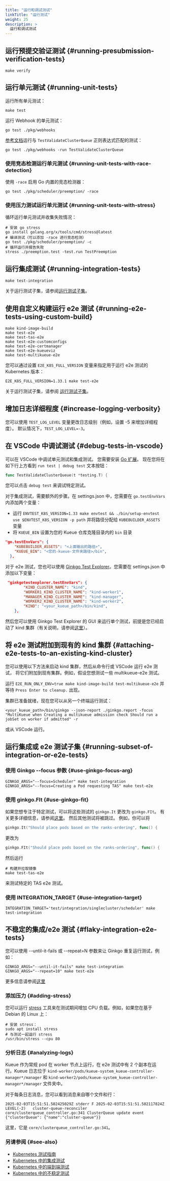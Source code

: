 ```yaml
---
title: "运行和调试测试"
linkTitle: "运行测试"
weight: 25
description: >
  运行和调试测试
---
```


## 运行预提交验证测试 {#running-presubmission-verification-tests}
```shell
make verify
```

## 运行单元测试 {#running-unit-tests}
运行所有单元测试：
```shell
make test
```

运行 Webhook 的单元测试：
```shell
go test ./pkg/webhooks
```
[参考文档](https://pkg.go.dev/cmd/go#hdr-Testing_flags)运行与 `TestValidateClusterQueue` 正则表达式匹配的测试：
```shell
go test ./pkg/webhooks -run TestValidateClusterQueue
```

### 使用竞态检测运行单元测试 {#running-unit-tests-with-race-detection}

使用 `-race` 启用 Go 内置的竞态检测器：
```shell
go test ./pkg/scheduler/preemption/ -race
```

### 使用压力测试运行单元测试 {#running-unit-tests-with-stress}

循环运行单元测试并收集失败情况：
```shell
# 安装 go stress
go install golang.org/x/tools/cmd/stress@latest
# 编译测试（可以添加 -race 进行竞态检测）
go test ./pkg/scheduler/preemption/ -c
# 循环运行并报告失败
stress ./preemption.test -test.run TestPreemption
```

## 运行集成测试 {#running-integration-tests}

```shell
make test-integration
```

关于运行测试子集，请参阅[运行测试子集](#running-subset-of-integration-or-e2e-tests)。

## 使用自定义构建运行 e2e 测试 {#running-e2e-tests-using-custom-build}
```shell
make kind-image-build
make test-e2e
make test-tas-e2e
make test-e2e-customconfigs
make test-e2e-certmanager
make test-e2e-kueueviz
make test-multikueue-e2e
```

您可以通过设置 `E2E_K8S_FULL_VERSION` 变量来指定用于运行 e2e 测试的 Kubernetes 版本：
```shell
E2E_K8S_FULL_VERSION=1.33.1 make test-e2e
```

关于运行测试子集，请参阅 [运行测试子集](#running-subset-of-integration-or-e2e-tests)。

## 增加日志详细程度 {#increase-logging-verbosity}
您可以使用 `TEST_LOG_LEVEL` 变量更改日志级别（例如，设置 -5 来增加详细程度）。
默认情况下，`TEST_LOG_LEVEL=-3`。

## 在 VSCode 中调试测试 {#debug-tests-in-vscode}
可以在 VSCode 中调试单元测试和集成测试。
您需要安装 [Go 扩展](https://marketplace.visualstudio.com/items?itemName=golang.Go)。
现在您将在如下行上方看到 `run test | debug test` 文本按钮：
```go
func TestValidateClusterQueue(t *testing.T) {
```
您可以点击 `debug test` 来调试特定测试。

对于集成测试，需要额外的步骤。在 settings.json 中，您需要在 `go.testEnvVars` 内添加两个变量：
- 运行 `ENVTEST_K8S_VERSION=1.33 make envtest && ./bin/setup-envtest use $ENVTEST_K8S_VERSION -p path` 并将路径分配给 `KUBEBUILDER_ASSETS` 变量
- 将 `KUEUE_BIN` 设置为您的 Kueue 仓库克隆目录内的 `bin` 目录
```json
"go.testEnvVars": {
    "KUBEBUILDER_ASSETS": "<上面输出的路径>",
    "KUEUE_BIN": "<您的-kueue-文件夹路径>/bin",
  },
```

对于 e2e 测试，您也可以使用 [Ginkgo Test Explorer](https://marketplace.visualstudio.com/items?itemName=joselitofilho.ginkgotestexplorer)。您需要在 settings.json 中添加以下变量：
```json
 "ginkgotestexplorer.testEnvVars": {
        "KIND_CLUSTER_NAME": "kind",
        "WORKER1_KIND_CLUSTER_NAME": "kind-worker1",
        "MANAGER_KIND_CLUSTER_NAME": "kind-manager",
        "WORKER2_KIND_CLUSTER_NAME": "kind-worker2",
        "KIND": "<your_kueue_path>/bin/kind",
    },
```
然后您可以使用 Ginkgo Test Explorer 的 GUI 来运行单个测试，前提是您已经启动了 kind 集群（有关说明，请参阅[这里](#attaching-e2e-tests-to-an-existing-kind-cluster)）。

## 将 e2e 测试附加到现有的 kind 集群 {#attaching-e2e-tests-to-an-existing-kind-cluster}
您可以使用以下方法来启动 kind 集群，然后从命令行或 VSCode 运行 e2e 测试，
将它们附加到现有集群。例如，假设您想测试一些 multikueue-e2e 测试。

运行 `E2E_RUN_ONLY_ENV=true make kind-image-build test-multikueue-e2e` 并等待 `Press Enter to cleanup.` 出现。

集群已准备就绪，现在您可以从另一个终端运行测试：
```shell
<your_kueue_path>/bin/ginkgo --json-report ./ginkgo.report -focus "MultiKueue when Creating a multikueue admission check Should run a jobSet on worker if admitted" -r
```
或从 VSCode 运行。

## 运行集成或 e2e 测试子集 {#running-subset-of-integration-or-e2e-tests}
### 使用 Ginkgo --focus 参数 {#use-ginkgo-focus-arg}
```shell
GINKGO_ARGS="--focus=Scheduler" make test-integration
GINKGO_ARGS="--focus=Creating a Pod requesting TAS" make test-e2e
```
### 使用 ginkgo.FIt {#use-ginkgo-fit}
如果您想专注于特定测试，可以将这些测试的
`ginkgo.It` 更改为 `ginkgo.FIt`。
有关更多详细信息，请参阅[这里](https://onsi.github.io/ginkgo/#focused-specs)。
然后其他测试将被跳过。
例如，你可以将
```go
ginkgo.It("Should place pods based on the ranks-ordering", func() {
```
更改为
```go
ginkgo.FIt("Should place pods based on the ranks-ordering", func() {
```
然后运行
```shell
# 构建并拉取镜像
make test-tas-e2e
```
来测试特定的 TAS e2e 测试。

### 使用 INTEGRATION_TARGET {#use-integration-target}
```shell
INTEGRATION_TARGET='test/integration/singlecluster/scheduler' make test-integration
```

## 不稳定的集成/e2e 测试 {#flaky-integration-e2e-tests}
您可以使用 --until-it-fails 或 --repeat=N 参数来让 Ginkgo 重复运行测试，例如：
```shell
GINKGO_ARGS="--until-it-fails" make test-integration
GINKGO_ARGS="--repeat=10" make test-e2e
```
更多信息请参阅[这里](https://onsi.github.io/ginkgo/#repeating-spec-runs-and-managing-flaky-specs)

### 添加压力 {#adding-stress}
您可以运行 [stress](https://github.com/resurrecting-open-source-projects/stress) 工具来在测试期间增加 CPU 负载。例如，如果您在基于 Debian 的 Linux 上：
```shell
# 安装 stress：
sudo apt install stress
# 与测试一起运行 stress
/usr/bin/stress --cpu 80
```

### 分析日志 {#analyzing-logs}
Kueue 作为常规 pod 在 worker 节点上运行，在 e2e 测试中有 2 个副本在运行。Kueue 日志位于 `kind-worker/pods/kueue-system_kueue-controller-manager*/manager` 和 `kind-worker2/pods/kueue-system_kueue-controller-manager*/manager` 文件夹中。

对于每条日志消息，您可以看到消息来自哪个文件和行：
```log
2025-02-03T15:51:51.502425029Z stderr F 2025-02-03T15:51:51.502117824Z	LEVEL(-2)	cluster-queue-reconciler	core/clusterqueue_controller.go:341	ClusterQueue update event	{"clusterQueue": {"name":"cluster-queue"}}
```
这里，它是 `core/clusterqueue_controller.go:341`。

### 另请参阅 {#see-also}
- [Kubernetes 测试指南](https://github.com/kubernetes/community/blob/master/contributors/devel/sig-testing/testing.md)
- [Kubernetes 中的集成测试](https://github.com/kubernetes/community/blob/master/contributors/devel/sig-testing/integration-tests.md)
- [Kubernetes 中的端到端测试](https://github.com/kubernetes/community/blob/master/contributors/devel/sig-testing/e2e-tests.md)
- [Kubernetes 中的不稳定测试](https://github.com/kubernetes/community/blob/master/contributors/devel/sig-testing/flaky-tests.md)
